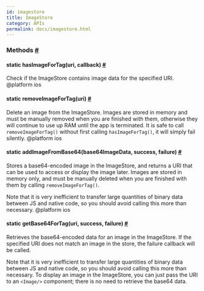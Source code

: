```yaml
---
id: imagestore
title: ImageStore
category: APIs
permalink: docs/imagestore.html
---
```

<div><div></div><span><h3><a class="anchor" name="methods"></a>Methods <a class="hash-link" href="docs/imagestore.html#methods">#</a></h3><div class="props"><div class="prop"><h4 class="methodTitle"><a class="anchor" name="hasimagefortag"></a><span class="methodType">static </span>hasImageForTag<span class="methodType">(uri, callback)</span> <a class="hash-link" href="docs/imagestore.html#hasimagefortag">#</a></h4><div><p>Check if the ImageStore contains image data for the specified URI.
@platform ios</p></div></div><div class="prop"><h4 class="methodTitle"><a class="anchor" name="removeimagefortag"></a><span class="methodType">static </span>removeImageForTag<span class="methodType">(uri)</span> <a class="hash-link" href="docs/imagestore.html#removeimagefortag">#</a></h4><div><p>Delete an image from the ImageStore. Images are stored in memory and
must be manually removed when you are finished with them, otherwise they
will continue to use up RAM until the app is terminated. It is safe to
call <code>removeImageForTag()</code> without first calling <code>hasImageForTag()</code>, it
will simply fail silently.
@platform ios</p></div></div><div class="prop"><h4 class="methodTitle"><a class="anchor" name="addimagefrombase64"></a><span class="methodType">static </span>addImageFromBase64<span class="methodType">(base64ImageData, success, failure)</span> <a class="hash-link" href="docs/imagestore.html#addimagefrombase64">#</a></h4><div><p>Stores a base64-encoded image in the ImageStore, and returns a URI that
can be used to access or display the image later. Images are stored in
memory only, and must be manually deleted when you are finished with
them by calling <code>removeImageForTag()</code>.</p><p>Note that it is very inefficient to transfer large quantities of binary
data between JS and native code, so you should avoid calling this more
than necessary.
@platform ios</p></div></div><div class="prop"><h4 class="methodTitle"><a class="anchor" name="getbase64fortag"></a><span class="methodType">static </span>getBase64ForTag<span class="methodType">(uri, success, failure)</span> <a class="hash-link" href="docs/imagestore.html#getbase64fortag">#</a></h4><div><p>Retrieves the base64-encoded data for an image in the ImageStore. If the
specified URI does not match an image in the store, the failure callback
will be called.</p><p>Note that it is very inefficient to transfer large quantities of binary
data between JS and native code, so you should avoid calling this more
than necessary. To display an image in the ImageStore, you can just pass
the URI to an <code>&lt;Image/&gt;</code> component; there is no need to retrieve the
base64 data.</p></div></div></div></span></div>